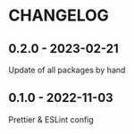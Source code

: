 # CHANGELOG

## 0.2.0 - 2023-02-21

Update of all packages by hand

## 0.1.0 - 2022-11-03

Prettier & ESLint config
